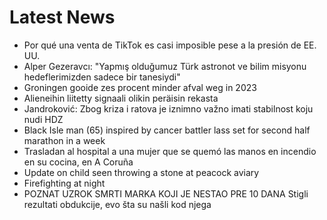 # Latest News
-  Por qué una venta de TikTok es casi imposible pese a la presión de EE. UU.
-  Alper Gezeravcı: "Yapmış olduğumuz Türk astronot ve bilim misyonu hedeflerimizden sadece bir tanesiydi"
-  Groningen gooide zes procent minder afval weg in 2023
-  Alieneihin liitetty signaali olikin peräisin rekasta
-  Jandroković: Zbog kriza i ratova je iznimno važno imati stabilnost koju nudi HDZ
-  Black Isle man (65) inspired by cancer battler lass set for second half marathon in a week
-  Trasladan al hospital a una mujer que se quemó las manos en incendio en su cocina, en A Coruña
-  Update on child seen throwing a stone at peacock aviary
-  Firefighting at night
-  POZNAT UZROK SMRTI MARKA KOJI JE NESTAO PRE 10 DANA Stigli rezultati obdukcije, evo šta su našli kod njega
